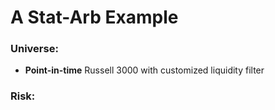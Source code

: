 # A Stat-Arb Example

### Universe:
- ****Point-in-time**** Russell 3000 with customized liquidity filter

### Risk: 

